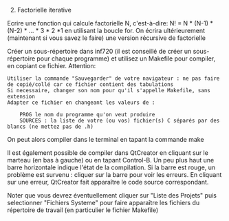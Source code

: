 2. Factorielle iterative

Ecrire une fonction qui calcule factorielle N, c'est-à-dire: N! = N * (N-1) * (N-2) * ... * 3 * 2 *1 en utilisant la boucle for.
On écrira ultérieurement (maintenant si vous savez le faire) une version récursive de factorielle

Créer un sous-répertoire dans inf720 (il est conseillé de créer un sous-répertoire pour chaque programme) et utilisez un Makefile pour compiler, en copiant ce fichier.
Attention:

    Utiliser la commande "Sauvegarder" de votre navigateur : ne pas faire de copié/collé car ce fichier contient des tabulations
    Si necessaire, changer son nom pour qu'il s'appelle Makefile, sans extension
    Adapter ce fichier en changeant les valeurs de :
     
        PROG le nom du programme qu'on veut produire
        SOURCES : la liste de votre (ou vos) fichier(s) C séparés par des blancs (ne mettez pas de .h)

On peut alors compiler dans le terminal en tapant la commande make

Il est également possible de compiler dans QtCreator en cliquant sur le marteau (en bas à gauche) ou en tapant Control-B. Un peu plus haut une barre horizontale indique l'état de la compilation. Si la barre est rouge, un problème est survenu : cliquer sur la barre pour voir les erreurs. En cliquant sur une erreur, QtCreator fait apparaître le code source correspondant.

Noter que vous devrez éventuellement cliquer sur "Liste des Projets" puis selectionner "Fichiers Systeme" pour faire apparaître les fichiers du répertoire de travail (en particulier le fichier Makefile) 